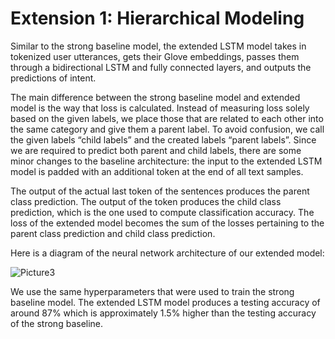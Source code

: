 # Extension 1: Hierarchical Modeling

Similar to the strong baseline model, the extended LSTM model takes in tokenized user utterances, gets their Glove embeddings, passes them through a bidirectional LSTM and fully connected layers, and outputs the predictions of intent.

The main difference between the strong baseline model and extended model is the way that loss is calculated. Instead of measuring loss solely based on the given labels, we place those that are related to each other into the same category and give them a parent label. To avoid confusion, we call the given labels “child labels” and the created labels “parent labels”. Since we are required to predict both parent and child labels, there are some minor changes to the baseline architecture: the input to the extended LSTM model is padded with an additional <PAD> token at the end of all text samples. 

The output of the actual last token of the sentences produces the parent class prediction. The output of the <PAD> token produces the child class prediction, which is the one used to compute classification accuracy. The loss of the extended model becomes the sum of the losses pertaining to the parent class prediction and child class prediction.

Here is a diagram of the neural network architecture of our extended model:

![Picture3](https://github.com/muaaznoor/IntentClassificationLSTM/assets/97204777/7db34159-f4a8-47eb-8531-61ff8b46ba09)

We use the same hyperparameters that were used to train the strong baseline model. The extended LSTM model produces a testing accuracy of around 87% which is approximately 1.5% higher than the testing accuracy of the strong baseline.
